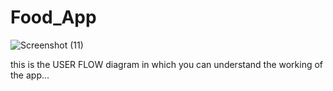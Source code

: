 # Food_App

![Screenshot (11)](https://user-images.githubusercontent.com/65008139/164506807-e8b4c6e2-5315-4106-bbe1-130d6b15dfa2.png)

this is the USER FLOW diagram in which you can understand the working of the app... 
